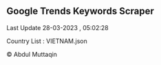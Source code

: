 

## Google Trends Keywords Scraper 
 
Last Update 28-03-2023 , 05:02:28

Country List :
VIETNAM.json



© Abdul Muttaqin 

